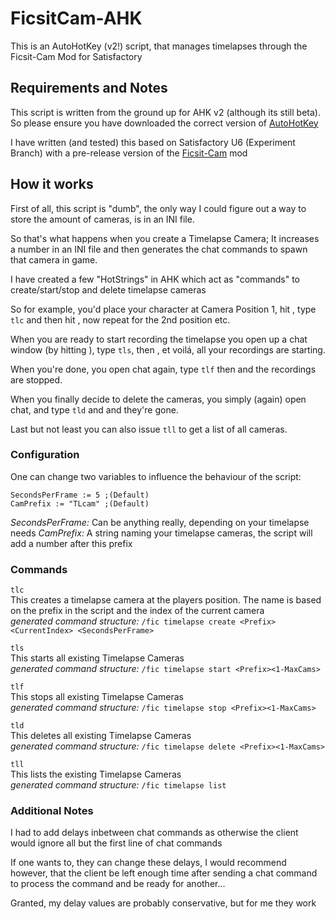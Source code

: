 # FicsitCam-AHK
This is an AutoHotKey (v2!) script, that manages timelapses through the Ficsit-Cam Mod for Satisfactory

## Requirements and Notes

This script is written from the ground up for AHK v2 (although its still beta).
So please ensure you have downloaded the correct version of [AutoHotKey](https://www.autohotkey.com/)

I have written (and tested) this based on Satisfactory U6 (Experiment Branch) with a pre-release version of
the [Ficsit-Cam](https://github.com/Panakotta00/FicsIt-Cam) mod

## How it works

First of all, this script is "dumb", the only way I could figure out a way to store the amount of cameras, is in an
INI file.

So that's what happens when you create a Timelapse Camera; It increases a number in an INI file and then generates the chat commands to spawn that camera in game.

I have created a few "HotStrings" in AHK which act as "commands" to create/start/stop and delete timelapse cameras

So for example, you'd place your character at Camera Position 1, hit <Enter>, type `tlc` and then hit <TAB>, now repeat for the 2nd position etc.
  
When you are ready to start recording the timelapse you open up a chat window (by hitting <Enter>), type `tls`, then <TAB>, et voilá, all your recordings are starting.
  
When you're done, you open chat again, type `tlf` then <TAB> and the recordings are stopped.
  
When you finally decide to delete the cameras, you simply (again) open chat, and type `tld` and <TAB> and they're gone.
  
Last but not least you can also issue `tll` to get a list of all cameras.

### Configuration

One can change two variables to influence the behaviour of the script:

```
SecondsPerFrame := 5 ;(Default)
CamPrefix := "TLcam" ;(Default)
```

*SecondsPerFrame:* Can be anything really, depending on your timelapse needs
*CamPrefix:* A string naming your timelapse cameras, the script will add a number after this prefix

### Commands

`tlc` \
This creates a timelapse camera at the players position.
The name is based on the prefix in the script and the index of the current camera \
*generated command structure:* `/fic timelapse create <Prefix><CurrentIndex> <SecondsPerFrame>`

`tls` \
This starts all existing Timelapse Cameras \
*generated command structure:* `/fic timelapse start <Prefix><1-MaxCams>`

`tlf` \
This stops all existing Timelapse Cameras \
*generated command structure:* `/fic timelapse stop <Prefix><1-MaxCams>`

`tld` \
This deletes all existing Timelapse Cameras \
*generated command structure:* `/fic timelapse delete <Prefix><1-MaxCams>`

`tll` \
This lists the existing Timelapse Cameras \
*generated command structure:* `/fic timelapse list`

### Additional Notes

I had to add delays inbetween chat commands as otherwise the client would ignore all 
but the first line of chat commands

If one wants to, they can change these delays, I would recommend however, that the client be left enough time
after sending a chat command to process the command and be ready for another...

Granted, my delay values are probably conservative, but for me they work

